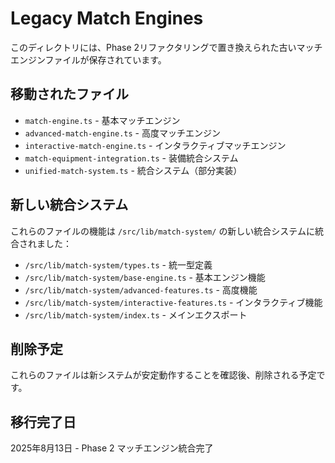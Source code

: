 # Legacy Match Engines

このディレクトリには、Phase 2リファクタリングで置き換えられた古いマッチエンジンファイルが保存されています。

## 移動されたファイル

- `match-engine.ts` - 基本マッチエンジン
- `advanced-match-engine.ts` - 高度マッチエンジン  
- `interactive-match-engine.ts` - インタラクティブマッチエンジン
- `match-equipment-integration.ts` - 装備統合システム
- `unified-match-system.ts` - 統合システム（部分実装）

## 新しい統合システム

これらのファイルの機能は `/src/lib/match-system/` の新しい統合システムに統合されました：

- `/src/lib/match-system/types.ts` - 統一型定義
- `/src/lib/match-system/base-engine.ts` - 基本エンジン機能  
- `/src/lib/match-system/advanced-features.ts` - 高度機能
- `/src/lib/match-system/interactive-features.ts` - インタラクティブ機能
- `/src/lib/match-system/index.ts` - メインエクスポート

## 削除予定

これらのファイルは新システムが安定動作することを確認後、削除される予定です。

## 移行完了日

2025年8月13日 - Phase 2 マッチエンジン統合完了